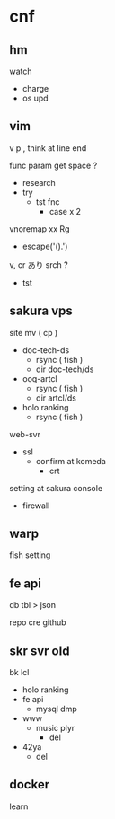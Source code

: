 
# cnf


## hm

watch
- charge
- os upd


## vim

v p , think at line end


func param get space ?
- research
- try
  - tst fnc
    - case x 2


vnoremap xx Rg
- escape('().')


v, cr あり srch ?
- tst


## sakura vps

site mv ( cp )
- doc-tech-ds
  - rsync ( fish )
  - dir doc-tech/ds
- ooq-artcl
  - rsync ( fish )
  - dir artcl/ds
- holo ranking
  - rsync ( fish )


web-svr
- ssl
  - confirm at komeda
    - crt


setting at sakura console
- firewall


## warp

fish setting


## fe api

db tbl > json

repo cre github


## skr svr old

bk lcl
- holo ranking
- fe api
  - mysql dmp
- www
  - music plyr
    - del
- 42ya
  - del


## docker

learn



